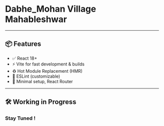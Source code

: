 # Dabhe_Mohan Village Mahableshwar

---

## 📦 Features

- ✅ React 18+
- ⚡ Vite for fast development & builds
- ♻️ Hot Module Replacement (HMR)
- 🧹 ESLint (customizable)
- 🔧 Minimal setup, React Router

---

## 🛠️ Working in Progress 

### Stay Tuned !